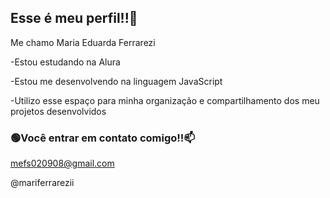 ## Esse é meu perfil!!💚

Me chamo Maria Eduarda Ferrarezi

-Estou estudando na Alura

-Estou me desenvolvendo na linguagem JavaScript

-Utilizo esse espaço para minha organização e compartilhamento dos meu projetos desenvolvidos

### 🟢Você entrar em contato comigo!!📫

mefs020908@gmail.com

@mariferrarezii
